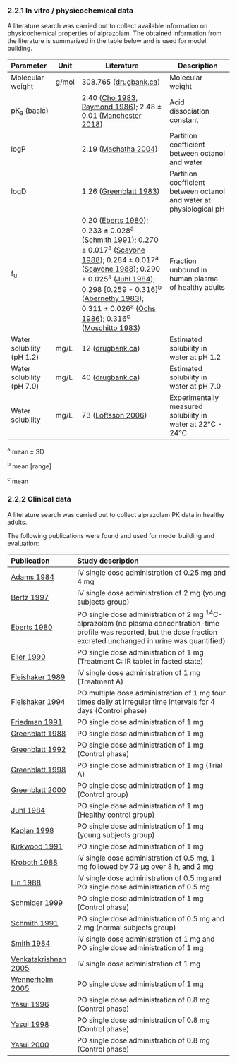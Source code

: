 ### 2.2.1 In vitro / physicochemical data

A literature search was carried out to collect available information on physicochemical properties of alprazolam. The obtained information from the literature is summarized in the table below and is used for model building.

| **Parameter**             | **Unit** | **Literature**                                               | **Description**                                              |
| :------------------------ | -------- | ------------------------------------------------------------ | ------------------------------------------------------------ |
| Molecular weight          | g/mol    | 308.765 ([drugbank.ca](#5-References))                       | Molecular weight                                             |
| pK<sub>a</sub> (basic)    |          | 2.40 ([Cho 1983](#5-References), [Raymond 1986](#5-References)); 2.48 ± 0.01 ([Manchester 2018](#5-References)) | Acid dissociation constant                                   |
| logP                      |          | 2.19 ([Machatha 2004](#5-References))                        | Partition coefficient between octanol and water              |
| logD                      |          | 1.26 ([Greenblatt 1983](#5-References))                      | Partition coefficient between octanol and water at physiological pH |
| f<sub>u</sub>             |          | 0.20 ([Eberts 1980](#5-References)); 0.233 ± 0.028<sup>a</sup> ([Schmith 1991](#5-References)); 0.270 ± 0.017<sup>a</sup> ([Scavone 1988](#5-References)); 0.284 ± 0.017<sup>a</sup> ([Scavone 1988](#5-References)); 0.290 ± 0.025<sup>a</sup> ([Juhl 1984](#5-References)); 0.298 [0.259 - 0.316]<sup>b</sup> ([Abernethy 1983](#5-References)); 0.311 ± 0.026<sup>a</sup> ([Ochs 1986](#5-References)); 0.316<sup>c</sup> ([Moschitto 1983](#5-References)) | Fraction unbound in human plasma of healthy adults           |
| Water solubility (pH 1.2) | mg/L     | 12 ([drugbank.ca](#5-References))                            | Estimated solubility in water at pH 1.2                      |
| Water solubility (pH 7.0) | mg/L     | 40 ([drugbank.ca](#5-References))                            | Estimated solubility in water at pH 7.0                      |
| Water solubility          | mg/L     | 73 ([Loftsson 2006](#5-References))                          | Experimentally measured solubility in water at 22°C - 24°C   |

<sup>a</sup> mean ± SD

<sup>b</sup> mean [range]

<sup>c</sup> mean

### 2.2.2 Clinical data

A literature search was carried out to collect alprazolam PK data in healthy adults. 

The following publications were found and used for model building and evaluation:

| Publication                            | Study description                                            |
| :------------------------------------- | :----------------------------------------------------------- |
| [Adams 1984](#5-References)            | IV single dose administration of 0.25 mg and 4 mg            |
| [Bertz 1997](#5-References)           | IV single dose administration of 2 mg (young subjects group) |
| [Eberts 1980](#5-References)          | PO single dose administration of 2 mg <sup>14</sup>C-alprazolam (no plasma concentration-time profile was reported, but the dose fraction excreted unchanged in urine was quantified) |
| [Eller 1990](#5-References)           | PO single dose administration of 1 mg (Treatment C: IR tablet in fasted state) |
| [Fleishaker 1989](#5-References)      | IV single dose administration of 1 mg (Treatment A)          |
| [Fleishaker 1994](#5-References)      | PO multiple dose administration of 1 mg four times daily at irregular time intervals for 4 days (Control phase) |
| [Friedman 1991](#5-References)        | PO single dose administration of 1 mg                        |
| [Greenblatt 1988](#5-References)      | PO single dose administration of 1 mg                        |
| [Greenblatt 1992](#5-References)      | PO single dose administration of 1 mg (Control phase)        |
| [Greenblatt 1998](#5-References)      | PO single dose administration of 1 mg (Trial A)              |
| [Greenblatt 2000](#5-References)      | PO single dose administration of 1 mg (Control group)        |
| [Juhl 1984](#5-References)            | PO single dose administration of 1 mg (Healthy control group) |
| [Kaplan 1998](#5-References)          | PO single dose administration of 1 mg (young subjects group) |
| [Kirkwood 1991](#5-References)        | PO single dose administration of 1 mg                        |
| [Kroboth 1988](#5-References)         | IV single dose administration of 0.5 mg, 1 mg followed by 72 µg over 8 h, and 2 mg |
| [Lin 1988](#5-References)             | IV single dose administration of 0.5 mg and PO single dose administration of 0.5 mg |
| [Schmider 1999](#5-References)        | PO single dose administration of 1 mg (Control phase)        |
| [Schmith 1991](#5-References)         | PO single dose administration of 0.5 mg and 2 mg (normal subjects group) |
| [Smith 1984](#5-References)           | IV single dose administration of 1 mg and PO single dose administration of 1 mg |
| [Venkatakrishnan 2005](#5-References) | IV single dose administration of 1 mg                        |
| [Wennerholm 2005](#5-References)      | PO single dose administration of 1 mg                        |
| [Yasui 1996](#5-References)           | PO single dose administration of 0.8 mg (Control phase)      |
| [Yasui 1998](#5-References)           | PO single dose administration of 0.8 mg (Control phase)      |
| [Yasui 2000](#5-References)           | PO single dose administration of 0.8 mg (Control phase)      |

